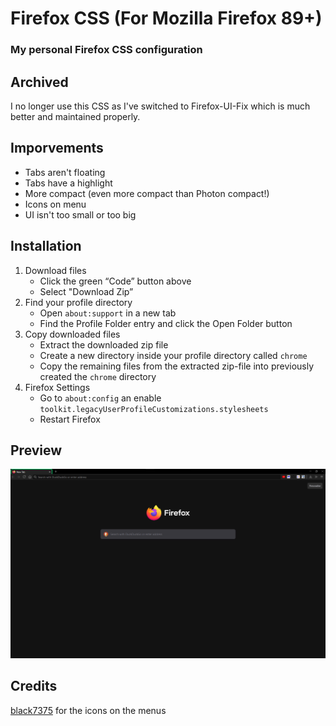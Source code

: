 # Firefox CSS (For Mozilla Firefox 89+)
### My personal Firefox CSS configuration

## Archived
I no longer use this CSS as I've switched to Firefox-UI-Fix which is much better and maintained properly.

## Imporvements
- Tabs aren't floating
- Tabs have a highlight
- More compact (even more compact than Photon compact!)
- Icons on menu
- UI isn't too small or too big

## Installation
1. Download files
    - Click the green “Code” button above
    - Select "Download Zip”
2. Find your profile directory
    - Open `about:support` in a new tab
    - Find the Profile Folder entry and click the Open Folder button
3. Copy downloaded files
    - Extract the downloaded zip file
    - Create a new directory inside your profile directory called `chrome`
    - Copy the remaining files from the extracted zip-file into previously created the `chrome` directory
4. Firefox Settings
    - Go to `about:config` an enable `toolkit.legacyUserProfileCustomizations.stylesheets`
    - Restart Firefox


## Preview 

![Preview](https://raw.githubusercontent.com/akisblack/firefox-css/master/screenshot.png)

## Credits
 
[black7375](https://github.com/black7375) for the icons on the menus
